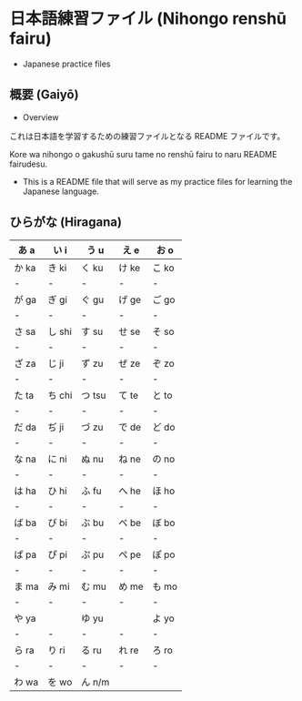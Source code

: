 # 日本語練習ファイル (Nihongo renshū fairu)
- Japanese practice files

## 概要 (Gaiyō)
- Overview

これは日本語を学習するための練習ファイルとなる README ファイルです。

Kore wa nihongo o gakushū suru tame no renshū fairu to naru README fairudesu.

- This is a README file that will serve as my practice files for learning the Japanese language.


## ひらがな (Hiragana)

|     あ a    |     い i     |    う u   |     え e    |    お o       |
|       -      |      -      |      -    |       -     |        -     |
|     か ka   |     き ki    |    く ku   |     け ke   |    こ ko     |
|       -     |        -     |       -    |      -     |         -    |
|    が ga    |     ぎ gi     |    ぐ gu   |     げ ge   |    ご go    |
|       -     |        -     |       -    |      -     |     -        |
|    さ sa    |   し shi    |   す su   |    せ se   |   そ so     |
|      -      |      -       |     -      |       -    |      -       |
|    ざ za    |    じ ji    |   ず zu   |    ぜ ze    |   ぞ zo     |
|      -      |       -      |     -      |      -     |       -      |
|    た ta    |   ち chi    |  つ tsu   |    て te    |   と to     |
|      -      |      -       |      -     |     -      |       -      |
|    だ da    |    ぢ ji    |   づ zu   |    で de    |   ど do     |
|      -      |       -      |      -     |      -     |      -       |
|    な na    |    に ni    |   ぬ nu   |    ね ne    |   の no     |
|      -      |      -       |     -      |      -     |     -        |
|    は ha    |    ひ hi    |   ふ fu   |    へ he    |   ほ ho     |
|       -     |       -      |    -       |     -      |    -         |
|    ば ba    |    び bi    |   ぶ bu   |    べ be    |   ぼ bo     |
|      -      |      -       |     -      |    -       |      -       |
|    ぱ pa    |    ぴ pi    |    ぷ pu    |    ぺ pe     |    ぽ po    |
|      -      |       -      |      -     |     -      |        -     |
|    ま ma    |    み mi    |    む mu    |    め me      |   も mo    |
|       -     |      -      |    -       |       -    |       -      |
|    や ya    |            |   ゆ yu   |            |   よ yo     |
|      -      |       -      |    -      |     -      |      -       |
|    ら ra    |    り ri    |   る ru    |    れ re   |   ろ ro     |
|     -       |      -       |      -      |     -      |      -       |
|    わ wa    |     を wo   |   ん n/m   |            |            |

